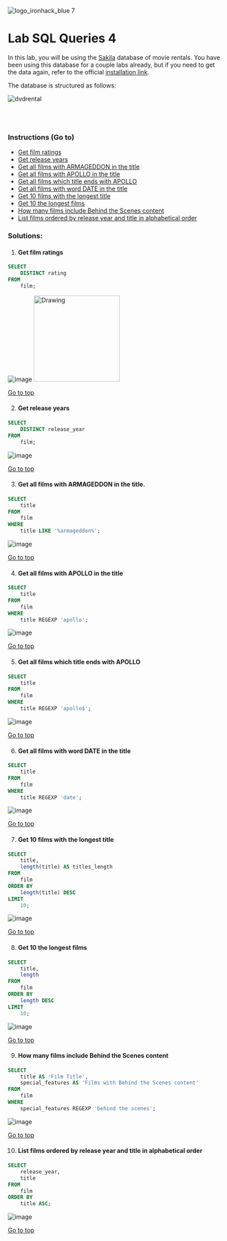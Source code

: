 ![logo_ironhack_blue 7](https://user-images.githubusercontent.com/23629340/40541063-a07a0a8a-601a-11e8-91b5-2f13e4e6b441.png)

# Lab SQL Queries 4

In this lab, you will be using the [Sakila](https://dev.mysql.com/doc/sakila/en/) database of movie rentals. You have been using this database for a couple labs already, but if you need to get the data again, refer to the official [installation link](https://dev.mysql.com/doc/sakila/en/sakila-installation.html).

The database is structured as follows:

![dvdrental](https://user-images.githubusercontent.com/63274055/147393369-d19b9c63-4080-40b9-afd3-ce108a62e385.png)

<br></br>

### Instructions (Go to)
- <a href="#Get-film-ratings">Get film ratings</a>
- <a href="#Get-release-years">Get release years</a>
- <a href="#Get-all-films-with-ARMAGEDDON-in-the-title">Get all films with ARMAGEDDON in the title</a>
- <a href="#Get-all-films-with-APOLLO-in-the-title">Get all films with APOLLO in the title</a>
- <a href="#Get-all-films-which-title-ends-with-APOLLO">Get all films which title ends with APOLLO</a>
- <a href="#Get-all-films-with-word-DATE-in-the-title">Get all films with word DATE in the title</a>
- <a href="#Get-10-films-with-the-longest-title">Get 10 films with the longest title</a>
- <a href="#Get-10-the-longest-films">Get 10 the longest films</a>
- <a href="#How-many-films-include-Behind-the-Scenes-content">How many films include Behind the Scenes content</a>
- <a href="#List-films-ordered-by-release-year-and-title-in-alphabetical-order">List films ordered by release year and title in alphabetical order</a>



### Solutions:

 1. #### Get film ratings

```sql
SELECT
    DISTINCT rating
FROM
    film;
```
![image]()
<img src="https://user-images.githubusercontent.com/63274055/147393393-bd3f877e-9fc6-43aa-a67a-ba8db45b3146.png" alt="Drawing" style="width: 200px;"/>

<a href="#Lab-SQL-Queries-4">Go to top</a>
   

2. #### Get release years

```sql
SELECT
    DISTINCT release_year
FROM
    film;
```
![image](https://user-images.githubusercontent.com/63274055/147393402-1c9903ae-66db-4eea-abfd-7b91f511fa8e.png)

<a href="#Lab-SQL-Queries-4">Go to top</a>

3. #### Get all films with ARMAGEDDON in the title.
```sql
SELECT
    title
FROM
    film
WHERE
    title LIKE '%armageddon%';
```
![image](https://user-images.githubusercontent.com/63274055/147393411-13ba8c52-80dc-4ac2-9b2a-1c442a3b80b1.png)

<a href="#Lab-SQL-Queries-4">Go to top</a>


4. #### Get all films with APOLLO in the title
```sql
SELECT
    title
FROM
    film
WHERE
    title REGEXP 'apollo';
```
![image](https://user-images.githubusercontent.com/63274055/147393416-e629a59a-a24c-472c-aa96-a55d02feb75e.png)

<a href="#Lab-SQL-Queries-4">Go to top</a>

5. #### Get all films which title ends with APOLLO
```sql
SELECT
    title
FROM
    film
WHERE
    title REGEXP 'apollo$';
```
![image](https://user-images.githubusercontent.com/63274055/147393422-b87771c1-d0c3-42ae-9569-85982ec803de.png)

<a href="#Lab-SQL-Queries-4">Go to top</a>

6. #### Get all films with word DATE in the title
```sql
SELECT
    title
FROM
    film
WHERE
    title REGEXP 'date';
```
![image](https://user-images.githubusercontent.com/63274055/147393430-065a6097-a9eb-406b-a999-b525eb991920.png)

<a href="#Lab-SQL-Queries-4">Go to top</a>

7. #### Get 10 films with the longest title
```sql
SELECT
    title,
    length(title) AS titles_length
FROM
    film
ORDER BY
    length(title) DESC
LIMIT
    10;
```
![image](https://user-images.githubusercontent.com/63274055/147393444-d073f5ac-6582-4512-8805-4796d1cf96ea.png)

<a href="#Lab-SQL-Queries-4">Go to top</a>

8. #### Get 10 the longest films
```sql
SELECT
    title,
    length
FROM
    film
ORDER BY
    length DESC
LIMIT
    10;
```
![image](https://user-images.githubusercontent.com/63274055/147393454-fc041d5f-a095-4c66-bc5c-6f5f7492eac7.png)

<a href="#Lab-SQL-Queries-4">Go to top</a>

9.  #### How many films include Behind the Scenes content
```sql
SELECT
    title AS 'Film Title',
    special_features AS 'Films with Behind the Scenes content'
FROM
    film
WHERE
    special_features REGEXP 'behind the scenes';
```
![image](https://user-images.githubusercontent.com/63274055/147393470-27e339a1-1342-4226-8c9c-1c9c5386cd94.png)

<a href="#Lab-SQL-Queries-4">Go to top</a>

10. #### List films ordered by release year and title in alphabetical order
```sql
SELECT
    release_year,
    title
FROM
    film
ORDER BY
    title ASC;
```
![image](https://user-images.githubusercontent.com/63274055/147393487-d814a396-0ac6-4ef7-9bc6-bc80001b1e05.png)


<a href="#Lab-SQL-Queries-4">Go to top</a>


